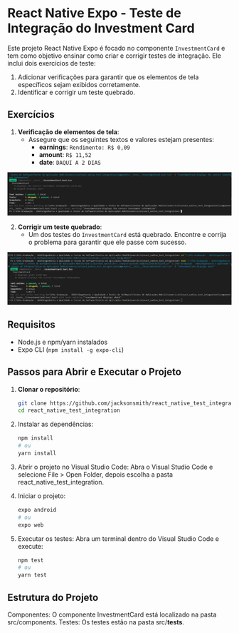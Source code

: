 # React Native Expo - Teste de Integração do Investment Card

Este projeto React Native Expo é focado no componente `InvestmentCard` e tem como objetivo ensinar como criar e corrigir testes de integração. Ele inclui dois exercícios de teste:

1. Adicionar verificações para garantir que os elementos de tela específicos sejam exibidos corretamente.
2. Identificar e corrigir um teste quebrado.

## Exercícios

1. **Verificação de elementos de tela**:
   - Assegure que os seguintes textos e valores estejam presentes:
     - **earnings**: `Rendimento: R$ 0,09`
     - **amount**: `R$ 11,52`
     - **date**: `DAQUI A 2 DIAS`

![alt text](InvestmentCard.png)

2. **Corrigir um teste quebrado**:
   - Um dos testes do `InvestmentCard` está quebrado. Encontre e corrija o problema para garantir que ele passe com sucesso.

![alt text](alert.png)

## Requisitos

- Node.js e npm/yarn instalados
- Expo CLI (`npm install -g expo-cli`)

## Passos para Abrir e Executar o Projeto

1. **Clonar o repositório**:
   ```bash
   git clone https://github.com/jacksonsmith/react_native_test_integration.git
   cd react_native_test_integration
   ```
2. Instalar as dependências:

   ```bash
   npm install
   # ou
   yarn install
   ```

3. Abrir o projeto no Visual Studio Code:
   Abra o Visual Studio Code e selecione File > Open Folder, depois escolha a pasta react_native_test_integration.

4. Iniciar o projeto:
   ```bash
   expo android
   # ou
   expo web
   ```
5. Executar os testes:
   Abra um terminal dentro do Visual Studio Code e execute:
   ```bash
   npm test
   # ou
   yarn test
   ```

## Estrutura do Projeto

Componentes: O componente InvestmentCard está localizado na pasta src/components.
Testes: Os testes estão na pasta src/**tests**.
